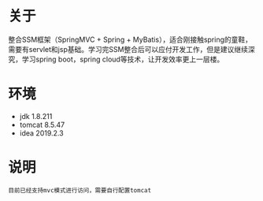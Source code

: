 # 关于
整合SSM框架（SpringMVC + Spring + MyBatis），适合刚接触spring的童鞋，需要有servlet和jsp基础。学习完SSM整合后可以应付开发工作，但是建议继续深究，学习spring boot，spring cloud等技术，让开发效率更上一层楼。

# 环境
- jdk 1.8.211
- tomcat 8.5.47
- idea 2019.2.3

# 说明
    目前已经支持mvc模式进行访问，需要自行配置tomcat